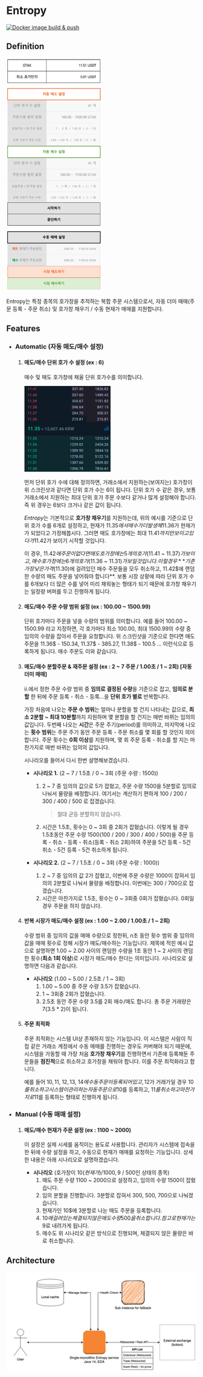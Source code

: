 # Entropy
[![Docker image build & push](https://github.com/team-moebius/entropy/actions/workflows/docker-build-push.yml/badge.svg)](https://github.com/team-moebius/entropy/actions/workflows/docker-build-push.yml)

## Definition

<img src="https://github.com/team-moebius/entropy/blob/master/entropy-ui.png?raw=true" width="50%" />

Entropy는 특정 종목의 호가창을 추적하는 복합 주문 시스템으로서, 자동 더미 매매(주문 등록 - 주문 취소) 및 호가창 채우기 / 수동 현재가 매매를 지원합니다.

## Features

* ### Automatic (자동 매도/매수 설정)
  
  1. #### 매도/매수 단위 호가 수 설정 (ex : 6)

     매수 및 매도 호가창에 채울 단위 호가수를 의미합니다. 

     <img src="https://github.com/team-moebius/entropy/blob/master/sample-order-book.png?raw=true" width="50%" />

     먼저 단위 호가 수에 대해 정의하면, 거래소에서 지원하는(보여지는) 호가창이 위 스크린샷과 같다면 단위 호가 수는 6이 됩니다. 단위 호가 수 같은 경우, 보통 거래소에서 지원하는 최대 단위 호가 주문 수보다 같거나 많게 설정해야 합니다. 즉 위 경우는 6보다 크거나 같은 값이 됩니다.

     *Entropy*는 기본적으로 **호가창 채우기**를 지원하는데, 위의 예시를 기준으로 단위 호가 수를 6개로 설정하고, 현재가 11.35$에서 매수가 더 발생해 11.36$가 현재가가 되었다고 가정해봅시다. 그러면 매도 호가창에는 최대 11.41$까지만 보이고 있다가 11.42$가 보이기 시작할 것입니다.

     이 경우, 11.42$에 주문이 없다면 매도 호가창에는 5개의 호가(11.41$ ~ 11.37$)가 보이고, 매수 호가창에는 6개의 호가(11.36$ ~ 11.31$)가 보일 것입니다. 이럴 경우 **기존 가장 낮은 가격(11.30$)에 걸려있던 매수 주문들을 모두 취소하고, 11.42$에 랜덤한 수량의 매도 주문을 넣어줘야 합니다**.
     보통 시장 상황에 따라 단위 호가 수를 6개보다 더 많은 수를 넣어 미리 채워놓는 형태가 되기 때문에 호가창 채우기는 일정량 버퍼를 두고 진행하게 됩니다.

  

  2. #### 매도/매수 주문 수량 범위 설정 (ex : 100.00 ~ 1500.99)

     단위 호가마다 주문을 넣을 수량의 범위를 의미합니다.
     예를 들어 100.00 ~ 1500.99 라고 지정하면, 각 호가마다 최소 100.00, 최대 1500.99의 수량 중 임의의 수량을 잡아서 주문을 요청합니다. 위 스크린샷을 기준으로 한다면 매도 주문을 11.36$ - 150.34, 11.37$ - 385.27, 11.38$ - 100.5 ... 이런식으로 등록하게 됩니다. 매수 주문도 이와 같습니다.

  

  3. #### 매도/매수 분할주문 & 재주문 설정 (ex : 2 ~ 7 주문 / 1.00초 / 1 ~ 2회) [자동 더미 매매]

     ii.에서 정한 주문 수량 범위 중 **임의로 결정된 수량**을 기준으로 잡고, **임의로 분할** 한 뒤에 주문 등록 - 취소 - 등록...을 **단위 호가 별로** 반복합니다. 

     가장 처음에 나오는 **주문 수 범위**는 얼마나 분할을 할 건지 나타내는 값으로, **최소 2분할 ~ 최대 10분할**까지 지원하며 몇 분할을 할 건지는 매번 바뀌는 임의의 값입니다.
     두번째 나오는 **시간**은 주문 주기(period)를 의미하고, 마지막에 나오는 **횟수 범위**는 주문 주기 동안 주문 등록 - 주문 취소를 몇 회를 할 것인지 의미합니다. 주문 횟수는 **0회 이상**를 지원하며, 몇 회 주문 등록 - 취소를 할 지는 마찬가지로 매번 바뀌는 임의의 값입니다.

     시나리오를 들어서 다시 한번 설명해보겠습니다.

     * **시나리오 1.** (2 ~ 7 / 1.5초 / 0 ~ 3회 (주문 수량 : 1500))

       1. 2 ~ 7 중 임의의 값으로 5가 잡혔고, 주문 수량 1500을 5분할로 임의로 나눠서 물량을 배정합니다.
          여기서는 계산하기 편하게 100 / 200 / 300 / 400 / 500 로 잡겠습니다.

          > 절대 균등 분할하지 않습니다.

          

       2. 시간은 1.5초, 횟수는 0 ~ 3회 중 2회가 잡혔습니다. 이렇게 될 경우 1.5초동안 주문 수량 1500(100 / 200 / 300 / 400 / 500)을 주문 등록 - 취소 - 등록 - 취소(등록 - 취소 2회)하여 주문을 5건 등록 - 5건 취소 - 5건 등록 - 5건 취소하게 됩니다.

     * **시나리오 2.** (2 ~ 7 / 1.5초 / 0 ~ 3회 (주문 수량 : 1000))

       1. 2 ~ 7 중 임의의 값 2가 잡혔고, 이번에 주문 수량은 1000이 잡혀서 임의의 2분할로 나눠서 물량을 배정합니다.
          이번에는 300 / 700으로 잡겠습니다.
       2. 시간은 마찬가지로 1.5초, 횟수는 0 ~ 3회중 0회가 잡혔습니다. 0회일 경우 주문을 하지 않습니다.

     

  4. #### 반복 시장가 매도/매수 설정 (ex : 1.00 ~ 2.00 / 1.00초 / 1 ~ 2회)

     수량 범위 중 임의의 값을 매매 수량으로 정한뒤, n초 동안 횟수 범위 중 임의의 값을 매매 횟수로 정해 시장가 매도/매수하는 기능입니다. 제목에 적힌 예시 값으로 설명하면 1.00 ~ 2.00 사이의 랜덤한 수량을 1초 동안 1 ~ 2 사이의 랜덤한 횟수(**최소 1회 이상**)로 시장가 매도/매수 한다는 의미입니다. 시나리오로 설명하면 다음과 같습니다.

     * **시나리오** (1.00 ~ 5.00 / 2.5초 / 1 ~ 3회)
       1. 1.00 ~ 5.00 중 주문 수량 3.5가 잡혔습니다.
       2. 1 ~ 3회중 2회가 잡혔습니다.
       3. 2.5초 동안 주문 수량 3.5를 2회 매수/매도 합니다. 총 주문 거래량은 7(3.5 * 2)이 됩니다.

     

  5. #### 주문 최적화

     주문 최적화는 시스템 UI상 존재하지 않는 기능입니다. 이 시스템은 사람이 직접 같은 거래소 계정에서 수동 매매를 진행하는 경우도 커버해야 되기 때문에, 시스템을 가동할 때 가장 처음 **호가창 채우기**를 진행하면서 기존에 등록해둔 주문들을 **점진적**으로 취소하고 호가창을 채워야 합니다. 이를 주문 최적화라고 합니다.

     예를 들어 10$, 11$, 12$, 13$, 14$에 수동 주문이 등록되어 있고, 12$가 거래가일 경우 10$를 취소하고 시스템이 관리하는 자동 주문으로 10$를 등록하고, 11$를 취소하고 마찬가지로 11$를 등록하는 형태로 진행하게 됩니다.

  

* ### Manual (수동 매매 설정)

  1. #### 매도/매수 현재가 주문 설정 (ex : 1100 ~ 2000)

     이 설정은 실제 시세를 움직이는 용도로 사용합니다. 관리자가 시스템에 접속을 한 뒤에 수량 설정을 하고, 수동으로 현재가 매매를 요청하는 기능입니다. 상세한 내용은 아래 시나리오로 설명하겠습니다.

     * **시나리오** (호가창이 10$(현재가) / 1000, 9$ / 500인 상태의 종목)
       1. 매도 주문 수량 1100 ~ 2000으로 설정하고, 임의의 수량 1500이 잡혔습니다.
       2. 임의 분할을 진행합니다. 3분할로 잡혀서 300, 500, 700으로 나눠졌습니다.
       3. 현재가인 10$에 3분할로 나눈 매도 주문을 등록합니다.
       4. 10$에 걸려있는 체결되지 않은 매도 수량 500을 취소합니다. 참고로 현재가는 9$로 내려가게 됩니다.
       5. 매수도 위 시나리오 같은 방식으로 진행되며, 체결되지 않은 물량은 바로 취소합니다.

     

## Architecture

<img src="https://github.com/team-moebius/entropy/blob/master/entropy-structure.png?raw=true" />
